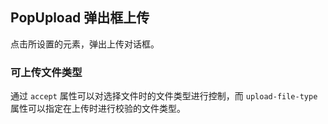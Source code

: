 <div class="demo-header">
<p class="overviewicon">
  <span class="wapi-form-popupload"/>
</p>

## PopUpload 弹出框上传

<nova-uxlink widget-name="Popupload"></nova-uxlink>

点击所设置的元素，弹出上传对话框。
</div>

### 可上传文件类型

通过 `accept` 属性可以对选择文件时的文件类型进行控制，而 `upload-file-type` 属性可以指定在上传时进行校验的文件类型。

<nova-demo-view link="pop-upload/file-type.vue"></nova-demo-view>

<br>
